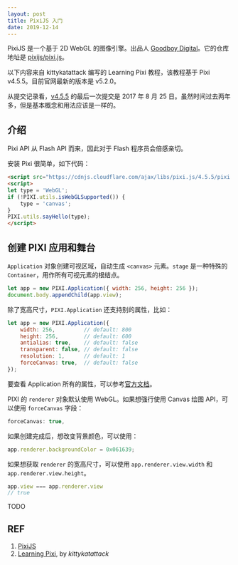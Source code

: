 ```yaml
---
layout: post
title: PixiJS 入门
date: 2019-12-14
---
```


PixiJS 是一个基于 2D WebGL 的图像引擎。出品人 [Goodboy Digital][2]。它的仓库地址是 [pixijs/pixi.js][3]。

以下内容来自 kittykatattack 编写的 Learning Pixi 教程，该教程基于 Pixi v4.5.5。目前官网最新的版本是 v5.2.0。

从提交记录看，[v4.5.5][5] 的最后一次提交是 2017 年 8 月 25 日。虽然时间过去两年多，但是基本概念和用法应该是一样的。

## 介绍

Pixi API 从 Flash API 而来，因此对于 Flash 程序员会倍感亲切。

安装 Pixi 很简单，如下代码：

```html
<script src="https://cdnjs.cloudflare.com/ajax/libs/pixi.js/4.5.5/pixi.min.js"></script>
<script>
let type = 'WebGL';
if (!PIXI.utils.isWebGLSupported()) {
    type = 'canvas';
}
PIXI.utils.sayHello(type);
</script>
```

## 创建 PIXI 应用和舞台

`Application` 对象创建可视区域，自动生成 `<canvas>` 元素。`stage` 是一种特殊的 `Container`，用作所有可视元素的根结点。

```js
let app = new PIXI.Application({ width: 256, height: 256 });
document.body.appendChild(app.view);
```

除了宽高尺寸，`PIXI.Application` 还支持别的属性，比如：

```js
let app = new PIXI.Application({
    width: 256,         // default: 800
    height: 256,        // default: 600
    antialias: true,    // default: false
    transparent: false, // default: false
    resolution: 1,      // default: 1
    forceCanvas: true,  // default: false
});
```

要查看 Application 所有的属性，可以参考[官方文档][6]。

PIXI 的 `renderer` 对象默认使用 WebGL。如果想强行使用 Canvas 绘图 API，可以使用 `forceCanvas` 字段：

```js
forceCanvas: true,
```

如果创建完成后，想改变背景颜色，可以使用：

```js
app.renderer.backgroundColor = 0x061639;
```

如果想获取 `renderer` 的宽高尺寸，可以使用 `app.renderer.view.width` 和 `app.renderer.view.height`。

```js
app.view === app.renderer.view
// true
```

TODO

## REF

1. [PixiJS][1]
1. [Learning Pixi][4], by *kittykatattack*

[1]: https://www.pixijs.com/ "PixiJS"
[2]: https://www.goodboydigital.com "Goodboy Digital"
[3]: https://github.com/pixijs/pixi.js "pixijs/pixi.js"
[4]: https://github.com/kittykatattack/learningPixi "Learning Pixi"
[5]: https://github.com/pixijs/pixi.js/tree/v4.5.5 "v4.5.5"
[6]: https://pixijs.download/release/docs/PIXI.Application.html "PIXI.Application API Documentation"
